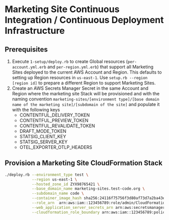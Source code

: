 # Marketing Site Continuous Integration / Continuous Deployment Infrastructure

## Prerequisites

1. Execute `1-setup/deploy.rb` to create Global resources (`per-account.yml.erb` and `per-region.yml.erb`) that support all Marketing Sites deployed to the current AWS Account and Region. This defaults to setting up Region resources in `us-east-1`. Use `setup.rb --region [region id]` to prepare a different Region to support Marketing Sites.
1. Create an AWS Secrets Manager Secret in the same Account and Region where the marketing site Stack will be provisioned and with the naming convention `marketing-sites/[environment type]/[base domain name of the marketing site]/[subdomain of the site]` and populate it with the following keys
   - CONTENTFUL_DELIVERY_TOKEN
   - CONTENTFUL_PREVIEW_TOKEN
   - CONTENTFUL_REVALIDATE_TOKEN
   - DRAFT_MODE_TOKEN
   - STATSIG_CLIENT_KEY
   - STATSIG_SERVER_KEY
   - OTEL_EXPORTER_OTLP_HEADERS

## Provision a Marketing Site CloudFormation Stack

```bash
./deploy.rb --environment_type test \
            --region us-east-1 \
            --hosted_zone_id ZYX98765421 \
            --base_domain_name marketing-sites.test-code.org \
            --subdomain_name code \
            --container_image_hash sha256:24116f75756f3d80af73d7a2ba43e91ef3d89f0302fea8ece356530360a1b938 \
            --role_arn  arn:aws:iam::123456789:role/admin/CloudFormationMarketingSitesTestRole \
            --web_application_server_secrets_arn arn:aws:secretsmanager:us-east-1:123456789:secret:marketing-sites/test/marketing-sites.test-code.org/code-abc123 \
            --cloudformation_role_boundary arn:aws:iam::123456789:policy/marketing-sites-role-permissions-boundary-test
```
